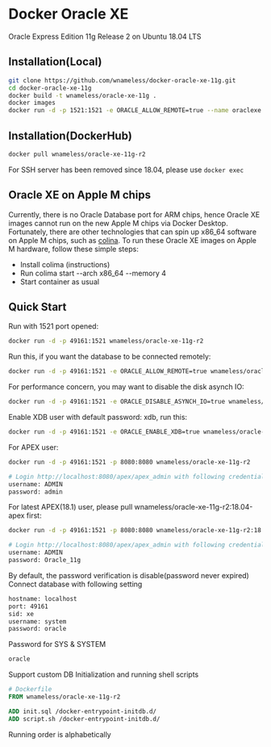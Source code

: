 # Docker Oracle XE

Oracle Express Edition 11g Release 2 on Ubuntu 18.04 LTS

## Installation(Local)

```bash
git clone https://github.com/wnameless/docker-oracle-xe-11g.git
cd docker-oracle-xe-11g
docker build -t wnameless/oracle-xe-11g .
docker images
docker run -d -p 1521:1521 -e ORACLE_ALLOW_REMOTE=true --name oraclexe wnameless/oracle-xe-11g
```

## Installation(DockerHub)

```bash
docker pull wnameless/oracle-xe-11g-r2
```

For SSH server has been removed since 18.04, please use `docker exec`

## Oracle XE on Apple M chips

Currently, there is no Oracle Database port for ARM chips, hence Oracle XE images cannot run on the new Apple M chips via Docker Desktop.
Fortunately, there are other technologies that can spin up x86_64 software on Apple M chips, such as [colina](https://github.com/abiosoft/colima). To run these Oracle XE images on Apple M hardware, follow these simple steps:

* Install colima (instructions)
* Run colima start --arch x86_64 --memory 4
* Start container as usual

## Quick Start

Run with 1521 port opened:

```bash
docker run -d -p 49161:1521 wnameless/oracle-xe-11g-r2
```

Run this, if you want the database to be connected remotely:

```bash
docker run -d -p 49161:1521 -e ORACLE_ALLOW_REMOTE=true wnameless/oracle-xe-11g-r2
```

For performance concern, you may want to disable the disk asynch IO:

```bash
docker run -d -p 49161:1521 -e ORACLE_DISABLE_ASYNCH_IO=true wnameless/oracle-xe-11g-r2
```

Enable XDB user with default password: xdb, run this:

```bash
docker run -d -p 49161:1521 -e ORACLE_ENABLE_XDB=true wnameless/oracle-xe-11g-r2
```

For APEX user:

```bash
docker run -d -p 49161:1521 -p 8080:8080 wnameless/oracle-xe-11g-r2
```

```bash
# Login http://localhost:8080/apex/apex_admin with following credential:
username: ADMIN
password: admin
```

For latest APEX(18.1) user, please pull wnameless/oracle-xe-11g-r2:18.04-apex first:

```bash
docker run -d -p 49161:1521 -p 8080:8080 wnameless/oracle-xe-11g-r2:18.04-apex
```

```bash
# Login http://localhost:8080/apex/apex_admin with following credential:
username: ADMIN
password: Oracle_11g
```

By default, the password verification is disable(password never expired)
Connect database with following setting

```bash
hostname: localhost
port: 49161
sid: xe
username: system
password: oracle
```

Password for SYS & SYSTEM

```html
oracle
```

Support custom DB Initialization and running shell scripts

```Dockerfile
# Dockerfile
FROM wnameless/oracle-xe-11g-r2

ADD init.sql /docker-entrypoint-initdb.d/
ADD script.sh /docker-entrypoint-initdb.d/
```

Running order is alphabetically
